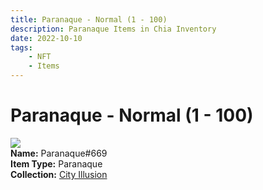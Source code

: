 ```yaml
---
title: Paranaque - Normal (1 - 100)
description: Paranaque Items in Chia Inventory
date: 2022-10-10
tags:
    - NFT
    - Items
---
```


# Paranaque - Normal (1 - 100)
<div class="item_thumbnail">
<img loading="lazy" src="https://olztjrhfiptzjf6iyhmmd4igkta57ezndg5fck346bfa5u27te.arweave.net/cvM0xOVD55SXyMHYwfEGVMHfk_y0ZulErfPBKDtNfmU"><br/>
<div><strong>Name:</strong> Paranaque#669</div>
<div><strong>Item Type:</strong> Paranaque</div>
<div><strong>Collection:</strong> <a href="https://www.spacescan.io/xch/nft/collection/col1lend2dcn558km4wcwta4xnkfv3xpcmlp9kyt0m909emvfxechlyqdl5ndg">City Illusion</a></div>
</div>

